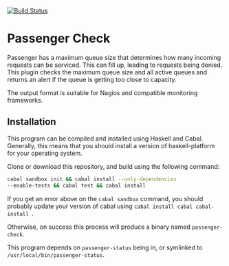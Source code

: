 [![Build Status](https://travis-ci.org/stackbuilders/passenger-check.svg?branch=master)](https://travis-ci.org/stackbuilders/passenger-check)

# Passenger Check

Passenger has a maximum queue size that determines how many incoming
requests can be serviced. This can fill up, leading to requests being
denied. This plugin checks the maximum queue size and all active
queues and returns an alert if the queue is getting too close to
capacity.

The output format is suitable for Nagios and compatible monitoring
frameworks.

## Installation

This program can be compiled and installed using Haskell and
Cabal. Generally, this means that you should install a version of
haskell-platform for your operating system.

Clone or download this repository, and build using the following
command:

```bash
cabal sandbox init && cabal install --only-dependencies
--enable-tests && cabal test && cabal install
```

If you get an error above on the `cabal sandbox` command, you should
probably update your version of cabal using `cabal install cabal
cabal-install `.

Otherwise, on success this process will produce a binary named
`passenger-check`.

This program depends on `passenger-status` being in, or symlinked to
`/usr/local/bin/passenger-status`.
